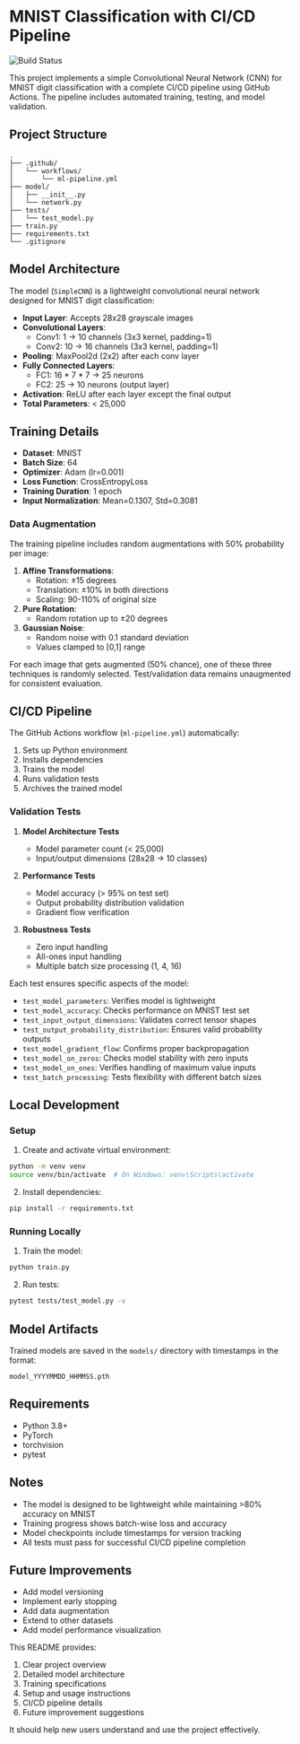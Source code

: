 # MNIST Classification with CI/CD Pipeline


![Build Status](https://github.com/asravankumar/ERAV3_Assignment5/actions/workflows/ml-pipeline.yml/badge.svg?branch=main)

This project implements a simple Convolutional Neural Network (CNN) for MNIST digit classification with a complete CI/CD pipeline using GitHub Actions. The pipeline includes automated training, testing, and model validation.

## Project Structure

```
.
├── .github/
│   └── workflows/
│       └── ml-pipeline.yml
├── model/
│   ├── __init__.py
│   └── network.py
├── tests/
│   └── test_model.py
├── train.py
├── requirements.txt
└── .gitignore
```

## Model Architecture

The model (`SimpleCNN`) is a lightweight convolutional neural network designed for MNIST digit classification:

- **Input Layer**: Accepts 28x28 grayscale images
- **Convolutional Layers**:
  - Conv1: 1 → 10 channels (3x3 kernel, padding=1)
  - Conv2: 10 → 16 channels (3x3 kernel, padding=1)
- **Pooling**: MaxPool2d (2x2) after each conv layer
- **Fully Connected Layers**:
  - FC1: 16 * 7 * 7 → 25 neurons
  - FC2: 25 → 10 neurons (output layer)
- **Activation**: ReLU after each layer except the final output
- **Total Parameters**: < 25,000

## Training Details

- **Dataset**: MNIST
- **Batch Size**: 64
- **Optimizer**: Adam (lr=0.001)
- **Loss Function**: CrossEntropyLoss
- **Training Duration**: 1 epoch
- **Input Normalization**: Mean=0.1307, Std=0.3081

### Data Augmentation
The training pipeline includes random augmentations with 50% probability per image:
1. **Affine Transformations**:
   - Rotation: ±15 degrees
   - Translation: ±10% in both directions
   - Scaling: 90-110% of original size
2. **Pure Rotation**:
   - Random rotation up to ±20 degrees
3. **Gaussian Noise**:
   - Random noise with 0.1 standard deviation
   - Values clamped to [0,1] range

For each image that gets augmented (50% chance), one of these three techniques is randomly selected. Test/validation data remains unaugmented for consistent evaluation.

## CI/CD Pipeline

The GitHub Actions workflow (`ml-pipeline.yml`) automatically:
1. Sets up Python environment
2. Installs dependencies
3. Trains the model
4. Runs validation tests
5. Archives the trained model

### Validation Tests
1. **Model Architecture Tests**
   - Model parameter count (< 25,000)
   - Input/output dimensions (28x28 → 10 classes)

2. **Performance Tests**
   - Model accuracy (> 95% on test set)
   - Output probability distribution validation
   - Gradient flow verification

3. **Robustness Tests**
   - Zero input handling
   - All-ones input handling
   - Multiple batch size processing (1, 4, 16)

Each test ensures specific aspects of the model:
- `test_model_parameters`: Verifies model is lightweight
- `test_model_accuracy`: Checks performance on MNIST test set
- `test_input_output_dimensions`: Validates correct tensor shapes
- `test_output_probability_distribution`: Ensures valid probability outputs
- `test_model_gradient_flow`: Confirms proper backpropagation
- `test_model_on_zeros`: Checks model stability with zero inputs
- `test_model_on_ones`: Verifies handling of maximum value inputs
- `test_batch_processing`: Tests flexibility with different batch sizes

## Local Development

### Setup
1. Create and activate virtual environment:
```bash
python -m venv venv
source venv/bin/activate  # On Windows: venv\Scripts\activate
```

2. Install dependencies:
```bash
pip install -r requirements.txt
```

### Running Locally
1. Train the model:
```bash
python train.py
```

2. Run tests:
```bash
pytest tests/test_model.py -v
```

## Model Artifacts

Trained models are saved in the `models/` directory with timestamps in the format:
```
model_YYYYMMDD_HHMMSS.pth
```

## Requirements

- Python 3.8+
- PyTorch
- torchvision
- pytest

## Notes

- The model is designed to be lightweight while maintaining >80% accuracy on MNIST
- Training progress shows batch-wise loss and accuracy
- Model checkpoints include timestamps for version tracking
- All tests must pass for successful CI/CD pipeline completion

## Future Improvements

- Add model versioning
- Implement early stopping
- Add data augmentation
- Extend to other datasets
- Add model performance visualization

This README provides:
1. Clear project overview
2. Detailed model architecture
3. Training specifications
4. Setup and usage instructions
5. CI/CD pipeline details
6. Future improvement suggestions

It should help new users understand and use the project effectively.